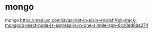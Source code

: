 # mongo
mongo
https://medium.com/javascript-in-plain-english/full-stack-mongodb-react-node-js-express-js-in-one-simple-app-6cc8ed6de274
